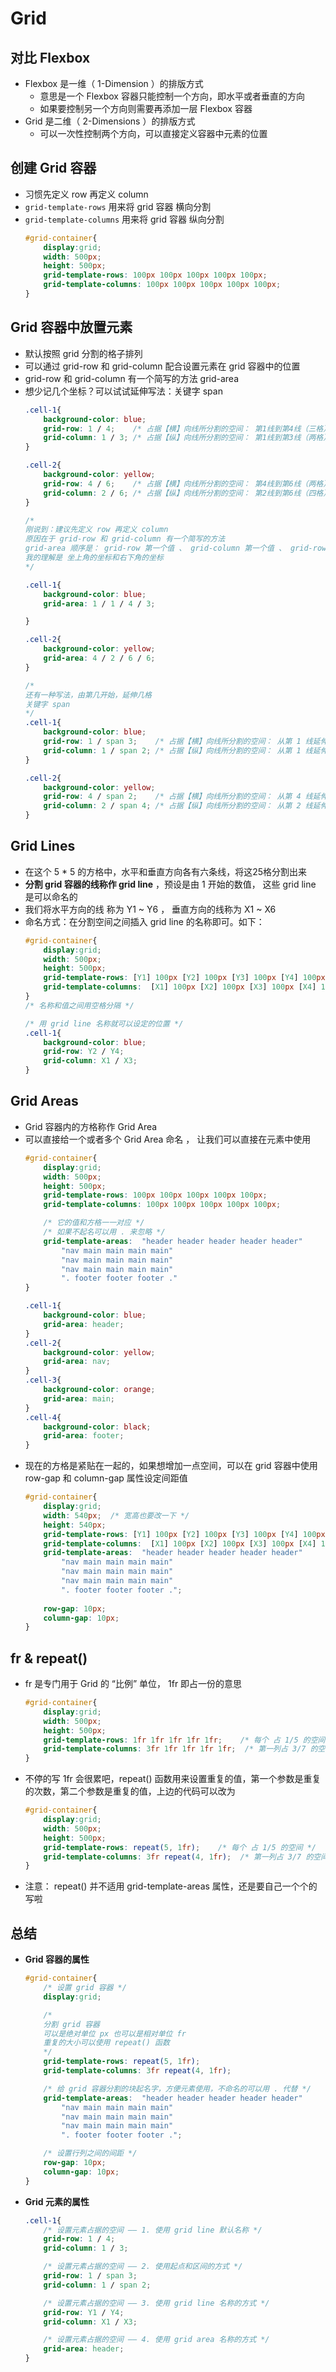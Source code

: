 # Grid 

## 对比 Flexbox
- Flexbox 是一维（ 1-Dimension ）的排版方式
    - 意思是一个 Flexbox 容器只能控制一个方向，即水平或者垂直的方向
    - 如果要控制另一个方向则需要再添加一层 Flexbox 容器
- Grid 是二维（ 2-Dimensions ）的排版方式
    - 可以一次性控制两个方向，可以直接定义容器中元素的位置

## 创建 Grid 容器
- 习惯先定义 row 再定义 column
- ```grid-template-rows``` 用来将 grid 容器 横向分割
- ```grid-template-columns``` 用来将 grid 容器 纵向分割
    ```css
    #grid-container{
        display:grid;
        width: 500px;
        height: 500px;
        grid-template-rows: 100px 100px 100px 100px 100px;
        grid-template-columns: 100px 100px 100px 100px 100px;
    }
    ```

## Grid 容器中放置元素
- 默认按照 grid 分割的格子排列
- 可以通过 grid-row 和 grid-column 配合设置元素在 grid 容器中的位置
- grid-row 和 grid-column 有一个简写的方法 grid-area
- 想少记几个坐标？可以试试延伸写法：关键字 span
    ```css
    .cell-1{
        background-color: blue;
        grid-row: 1 / 4;    /* 占据【横】向线所分割的空间： 第1线到第4线（三格） 之间的位置*/
        grid-column: 1 / 3; /* 占据【纵】向线所分割的空间： 第1线到第3线（两格） 之间的位置*/
    }

    .cell-2{
        background-color: yellow;
        grid-row: 4 / 6;    /* 占据【横】向线所分割的空间： 第4线到第6线（两格） 之间的位置*/
        grid-column: 2 / 6; /* 占据【纵】向线所分割的空间： 第2线到第6线（四格） 之间的位置*/
    }

    /* 
    刚说到：建议先定义 row 再定义 column
    原因在于 grid-row 和 grid-column 有一个简写的方法
    grid-area 顺序是： grid-row 第一个值 、 grid-column 第一个值 、 grid-row 第二个值 、 grid-column 第二个值
    我的理解是 坐上角的坐标和右下角的坐标
    */

    .cell-1{
        background-color: blue;
        grid-area: 1 / 1 / 4 / 3;

    }

    .cell-2{
        background-color: yellow;
        grid-area: 4 / 2 / 6 / 6;
    }

    /*  
    还有一种写法，由第几开始，延伸几格
    关键字 span
    */
    .cell-1{
        background-color: blue;
        grid-row: 1 / span 3;    /* 占据【横】向线所分割的空间： 从第 1 线延伸 3 格之间的位置*/
        grid-column: 1 / span 2; /* 占据【纵】向线所分割的空间： 从第 1 线延伸 2 格之间的位置*/
    }

    .cell-2{
        background-color: yellow;
        grid-row: 4 / span 2;    /* 占据【横】向线所分割的空间： 从第 4 线延伸 2 格之间的位置*/
        grid-column: 2 / span 4; /* 占据【纵】向线所分割的空间： 从第 2 线延伸 4 格之间的位置*/
    }
    ```

## Grid Lines
- 在这个 5 * 5 的方格中，水平和垂直方向各有六条线，将这25格分割出来 
- **分割 grid 容器的线称作 grid line** ，预设是由 1 开始的数值， 这些 grid line 是可以命名的
- 我们将水平方向的线 称为 Y1 ~ Y6 ， 垂直方向的线称为 X1 ~ X6 
- 命名方式：在分割空间之间插入 grid line 的名称即可。如下：
    ```css
    #grid-container{
        display:grid;
        width: 500px;
        height: 500px;
        grid-template-rows: [Y1] 100px [Y2] 100px [Y3] 100px [Y4] 100px [Y5] 100px [Y6];
        grid-template-columns:  [X1] 100px [X2] 100px [X3] 100px [X4] 100px [X5] 100px [X6];
    }
    /* 名称和值之间用空格分隔 */

    /* 用 grid line 名称就可以设定的位置 */
    .cell-1{
        background-color: blue;
        grid-row: Y2 / Y4;
        grid-column: X1 / X3;
    }
    ```

## Grid Areas
- Grid 容器内的方格称作 Grid Area
- 可以直接给一个或者多个 Grid Area 命名 ， 让我们可以直接在元素中使用
    ```css
    #grid-container{
        display:grid;
        width: 500px;
        height: 500px;
        grid-template-rows: 100px 100px 100px 100px 100px;
        grid-template-columns: 100px 100px 100px 100px 100px;

        /* 它的值和方格一一对应 */
        /* 如果不起名可以用 . 来忽略 */
        grid-template-areas:  "header header header header header"
            "nav main main main main"
            "nav main main main main"
            "nav main main main main"
            ". footer footer footer ."
    }

    .cell-1{
        background-color: blue;
        grid-area: header;
    }
    .cell-2{
        background-color: yellow;
        grid-area: nav;
    }
    .cell-3{
        background-color: orange;
        grid-area: main;
    }
    .cell-4{
        background-color: black;
        grid-area: footer;
    }
    ```
- 现在的方格是紧贴在一起的，如果想增加一点空间，可以在 grid 容器中使用 row-gap 和 column-gap 属性设定间距值
    ```css
    #grid-container{
        display:grid;
        width: 540px;  /* 宽高也要改一下 */
        height: 540px;
        grid-template-rows: [Y1] 100px [Y2] 100px [Y3] 100px [Y4] 100px [Y5] 100px [Y6];
        grid-template-columns:  [X1] 100px [X2] 100px [X3] 100px [X4] 100px [X5] 100px [X6];
        grid-template-areas:  "header header header header header"
            "nav main main main main"
            "nav main main main main"
            "nav main main main main"
            ". footer footer footer .";
        
        row-gap: 10px;
        column-gap: 10px;
    }
    ```

## fr & repeat()
- fr 是专门用于 Grid 的 “比例” 单位， 1fr 即占一份的意思
    ```css
    #grid-container{
        display:grid;
        width: 500px;
        height: 500px;
        grid-template-rows: 1fr 1fr 1fr 1fr 1fr;    /* 每个 占 1/5 的空间 */
        grid-template-columns: 3fr 1fr 1fr 1fr 1fr;  /* 第一列占 3/7 的空间 ，其他的占 1/7 的空间 */ 
    }
    ```
- 不停的写 1fr 会很累吧，repeat() 函数用来设置重复的值，第一个参数是重复的次数，第二个参数是重复的值，上边的代码可以改为
    ```css
    #grid-container{
        display:grid;
        width: 500px;
        height: 500px;
        grid-template-rows: repeat(5, 1fr);    /* 每个 占 1/5 的空间 */
        grid-template-columns: 3fr repeat(4, 1fr);  /* 第一列占 3/7 的空间 ，其他的占 1/7 的空间 */ 
    }
    ```
- 注意： repeat() 并不适用 grid-template-areas 属性，还是要自己一个个的写啦


## 总结
- **Grid 容器的属性**
    ```css
    #grid-container{
        /* 设置 grid 容器 */
        display:grid;

        /* 
        分割 grid 容器 
        可以是绝对单位 px 也可以是相对单位 fr
        重复的大小可以使用 repeat() 函数
        */
        grid-template-rows: repeat(5, 1fr);
        grid-template-columns: 3fr repeat(4, 1fr);

        /* 给 grid 容器分割的块起名字，方便元素使用，不命名的可以用 . 代替 */
        grid-template-areas:  "header header header header header"
            "nav main main main main"
            "nav main main main main"
            "nav main main main main"
            ". footer footer footer .";

        /* 设置行列之间的间距 */
        row-gap: 10px;
        column-gap: 10px;
    }
    ```
- **Grid 元素的属性**
    ```css
    .cell-1{
        /* 设置元素占据的空间 —— 1. 使用 grid line 默认名称 */
        grid-row: 1 / 4;
        grid-column: 1 / 3;

        /* 设置元素占据的空间 —— 2. 使用起点和区间的方式 */
        grid-row: 1 / span 3;
        grid-column: 1 / span 2;

        /* 设置元素占据的空间 —— 3. 使用 grid line 名称的方式 */
        grid-row: Y1 / Y4;
        grid-column: X1 / X3;

        /* 设置元素占据的空间 —— 4. 使用 grid area 名称的方式 */
        grid-area: header;
    }
    ```